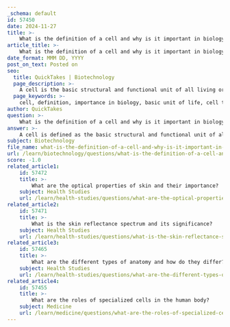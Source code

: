 ```yaml
---
_schema: default
id: 57450
date: 2024-11-27
title: >-
    What is the definition of a cell and why is it important in biology?
article_title: >-
    What is the definition of a cell and why is it important in biology?
date_format: MMM DD, YYYY
post_on_text: Posted on
seo:
  title: QuickTakes | Biotechnology
  page_description: >-
    A cell is the basic structural and functional unit of all living organisms, crucial for understanding biological processes like metabolism, reproduction, and development, forming the foundation of cell biology and medical sciences.
  page_keywords: >-
    cell, definition, importance in biology, basic unit of life, cell theory, metabolism, energy production, reproduction, growth, development, cell biology, multicellular organisms, single-celled organisms, tissues, organs, systems, homeostasis, health, disease, genetics, biotechnology
author: QuickTakes
question: >-
    What is the definition of a cell and why is it important in biology?
answer: >-
    A cell is defined as the basic structural and functional unit of all living organisms. It is the smallest independently functioning unit of life, capable of performing all necessary life functions. Cells can exist as single-celled organisms, such as bacteria and protozoans, or as part of multicellular organisms, where they are organized into tissues, organs, and systems.\n\nThe importance of cells in biology cannot be overstated. They are the building blocks of life, and all living things are composed of cells. The scientific study of cells, known as cell biology, focuses on understanding their structure and function, which is crucial for comprehending the complexities of life. Cells perform essential functions such as metabolism, energy production, and reproduction, and they play a vital role in growth and development through processes like cell division.\n\nMoreover, the concept of cell theory, which states that all living things are composed of cells and that all cells arise from preexisting cells, is fundamental to biological sciences. This theory underpins much of our understanding of biology and medicine, as it highlights the significance of cellular processes in health and disease.\n\nIn summary, cells are essential to life, serving as the fundamental units that enable organisms to grow, reproduce, and maintain homeostasis. Understanding cells and their functions is key to advancing knowledge in various fields, including medicine, genetics, and biotechnology.
subject: Biotechnology
file_name: what-is-the-definition-of-a-cell-and-why-is-it-important-in-biology.md
url: /learn/biotechnology/questions/what-is-the-definition-of-a-cell-and-why-is-it-important-in-biology
score: -1.0
related_article1:
    id: 57472
    title: >-
        What are the optical properties of skin and their importance?
    subject: Health Studies
    url: /learn/health-studies/questions/what-are-the-optical-properties-of-skin-and-their-importance
related_article2:
    id: 57471
    title: >-
        What is the skin reflectance spectrum and its significance?
    subject: Health Studies
    url: /learn/health-studies/questions/what-is-the-skin-reflectance-spectrum-and-its-significance
related_article3:
    id: 57465
    title: >-
        What are the different types of anatomy and how do they differ?
    subject: Health Studies
    url: /learn/health-studies/questions/what-are-the-different-types-of-anatomy-and-how-do-they-differ
related_article4:
    id: 57455
    title: >-
        What are the roles of specialized cells in the human body?
    subject: Medicine
    url: /learn/medicine/questions/what-are-the-roles-of-specialized-cells-in-the-human-body
---
```


&nbsp;